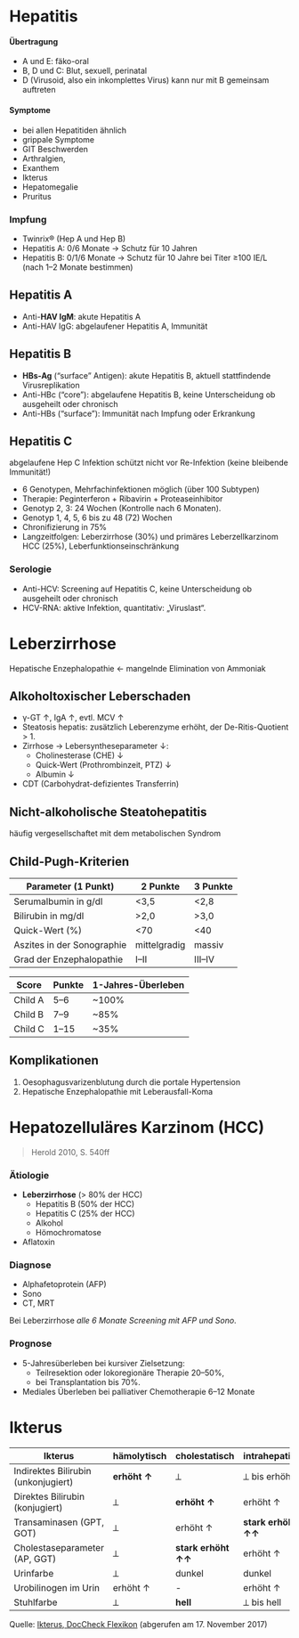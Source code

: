# Hepatitis

#### Übertragung
- A und E: fäko-oral- B, D und C: Blut, sexuell, perinatal
- D (Virusoid, also ein inkomplettes Virus) kann nur mit B gemeinsam auftreten#### Symptome
- bei allen Hepatitiden ähnlich
- grippale Symptome
- GIT Beschwerden
- Arthralgien,- Exanthem- Ikterus
- Hepatomegalie
- Pruritus

### Impfung
 
- Twinrix® (Hep A und Hep B)
- Hepatitis A: 0/6 Monate → Schutz für 10 Jahren
- Hepatitis B: 0/1/6 Monate → Schutz für 10 Jahre bei Titer ≥100 IE/L (nach 1–2 Monate bestimmen)


## Hepatitis A


- Anti-**HAV IgM**: akute Hepatitis A
- Anti-HAV IgG: abgelaufener Hepatitis A, Immunität


## Hepatitis B


- **HBs-Ag** (“surface” Antigen): akute Hepatitis B, aktuell stattfindende Virusreplikation
- Anti-HBc (“core”): abgelaufene Hepatitis B, keine Unterscheidung ob ausgeheilt oder chronisch
- Anti-HBs (“surface”): Immunität nach Impfung oder Erkrankung




## Hepatitis C

abgelaufene Hep C Infektion schützt nicht vor Re-Infektion (keine bleibende Immunität!)- 6 Genotypen, Mehrfachinfektionen möglich (über 100 Subtypen)
- Therapie: Peginterferon + Ribavirin + Proteaseinhibitor- Genotyp 2, 3: 24 Wochen (Kontrolle nach 6 Monaten).- Genotyp 1, 4, 5, 6 bis zu 48 (72) Wochen- Chronifizierung in 75%- Langzeitfolgen: Leberzirrhose (30%) und primäres Leberzellkarzinom HCC (25%),Leberfunktionseinschränkung
<!-- neue Therapien? -->
### Serologie

- Anti-HCV: Screening auf Hepatitis C, keine Unterscheidung ob ausgeheilt oder chronisch
- HCV-RNA: aktive Infektion, quantitativ: „Viruslast“.

# Leberzirrhose

Hepatische Enzephalopathie ← mangelnde Elimination von Ammoniak

## Alkoholtoxischer Leberschaden

- γ-GT ↑, IgA ↑, evtl. MCV ↑
- Steatosis hepatis: zusätzlich Leberenzyme erhöht, der De-Ritis-Quotient > 1. 
- Zirrhose → Lebersyntheseparameter ↓:
	- Cholinesterase (CHE) ↓
	- Quick-Wert (Prothrombinzeit, PTZ) ↓
	- Albumin ↓
- CDT (Carbohydrat-defizientes Transferrin)

## Nicht-alkoholische Steatohepatitis

häufig vergesellschaftet mit dem metabolischen Syndrom

## Child-Pugh-Kriterien

| Parameter (1 Punkt)                | 2 Punkte     | 3 Punkte |
|------------------------------------|--------------|----------|
| Serumalbumin in g/dl               | <3,5         | <2,8     |
| Bilirubin in mg/dl                 | >2,0         | >3,0     |
| Quick-Wert (%)                     | <70          | <40      |
| Aszites in der Sonographie         | mittelgradig | massiv   |
| Grad der Enzephalopathie           | I–II         | III–IV   |


| Score   | Punkte | 1-Jahres-Überleben |
|---------|--------|--------------------|
| Child A | 5–6    | ~100%              |
| Child B | 7–9    | ~85%               |
| Child C | 1–15   | ~35%               |



## Komplikationen

1. Oesophagusvarizenblutung durch die portale Hypertension2. Hepatische Enzephalopathie mit Leberausfall-Koma

# Hepatozelluläres Karzinom (HCC)

> Herold 2010, S. 540ff

### Ätiologie

- **Leberzirrhose** (> 80% der HCC)
	- Hepatitis B (50% der HCC) 
	- Hepatitis C (25% der HCC)
	- Alkohol
	- Hömochromatose
- Aflatoxin

### Diagnose

- Alphafetoprotein (AFP)
- Sono
- CT, MRT

Bei Leberzirrhose *alle 6 Monate Screening mit AFP und Sono*.

### Prognose

- 5-Jahresüberleben bei kursiver Zielsetzung:
	- Teilresektion oder lokoregionäre Therapie 20–50%,
	- bei Transplantation bis 70%.
- Mediales Überleben bei palliativer Chemotherapie 6–12 Monate

# Ikterus

| Ikterus                             | hämolytisch  | cholestatisch       | intrahepatisch      |
|-------------------------------------|--------------|---------------------|---------------------|
| Indirektes Bilirubin (unkonjugiert) | **erhöht ↑** | ⟂                   | ⟂ bis erhöht ↑      |
| Direktes Bilirubin (konjugiert)     | ⟂            | **erhöht ↑**        | erhöht ↑            |
| Transaminasen (GPT, GOT)            | ⟂            | erhöht ↑            | **stark erhöht ↑↑** |
| Cholestaseparameter (AP, GGT)       | ⟂            | **stark erhöht ↑↑** | erhöht ↑            |
| Urinfarbe                           | ⟂            | dunkel              | dunkel              |
| Urobilinogen im Urin                | erhöht ↑     | -                   | erhöht ↑            |
| Stuhlfarbe                          | ⟂            | **hell**            | ⟂ bis hell          |

Quelle: [Ikterus, DocCheck Flexikon](http://flexikon.doccheck.com/de/Ikterus#Differentialdiagnose) (abgerufen am 17. November 2017) 
